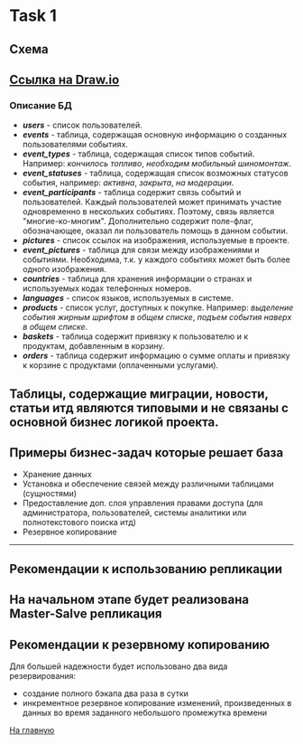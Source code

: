# Task 1

## Схема
[Ссылка на Draw.io](https://drive.google.com/file/d/1-felb2X9k7G9-wWmCC-0Hy1AlcS4pyfT/view)
---

### Описание БД
- ***users*** - список пользователей.
- ***events*** - таблица, содержащая основную информацию о созданных 
пользователями событиях.
- ***event_types*** - таблица, содержащая список типов событий. 
Например: *кончилось топливо*, *необходим мобильный шиномонтаж*.
- ***event_statuses*** - таблица, содержащая список возможных статусов события,
например: *активна*, *закрыта*, *на модерации*.
- ***event_participants*** - таблица содержит связь событий и пользователей. 
Каждый пользователей может принимать участие одновременно в нескольких событиях.
Поэтому, связь является "многие-ко-многим". Дополнительно содержит поле-флаг, 
обозначающее, оказал ли пользователь помощь в данном событии.
- ***pictures*** - список ссылок на изображения, используемые в проекте.
- ***event_pictures*** - таблица для связи между изображениями и событиями.
Необходима, т.к. у каждого событиях может быть более одного изображения.
- ***countries*** - таблица для хранения информации о странах и используемых кодах 
телефонных номеров.
- ***languages*** - список языков, используемых в системе.
- ***products*** - список услуг, доступных к покупке. 
Например: *выделение события жирным шрифтом в общем списке*, 
*подъем события наверх в общем списке*.
- ***baskets*** - таблица содержит привязку к пользователю и к продуктам,
добавленным в корзину.
- ***orders*** - таблица содержит информацию о сумме оплаты и привязку к корзине
с продуктами (оплаченными услугами).

Таблицы, содержащие миграции, новости, статьи итд являются типовыми и не связаны
с основной бизнес логикой проекта.
---
## Примеры бизнес-задач которые решает база
- Хранение данных
- Установка и обеспечение связей между различными таблицами (сущностями)
- Предоставление доп. слоя управления правами доступа (для администратора, 
пользователей, системы аналитики или полнотекстового поиска итд)
- Резервное копирование
---
## Рекомендации к использованию репликации
 На начальном этапе будет реализована Master-Salve репликация
---
## Рекомендации к резервному копированию
Для большей надежности будет использовано два вида резервирования:
- создание полного бэкапа два раза в сутки
- инкрементное резервное копирование изменений, произведенных в данных во 
время заданного небольшого промежутка времени

[На главную](https://github.com/PanovAlexey/database_course/blob/main/README.md)